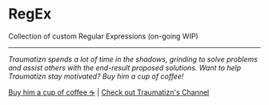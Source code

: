 # RegEx
Collection of custom Regular Expressions (on-going WIP)

---
_Traumatizn spends a lot of time in the shadows, grinding to solve problems and assist others with the end-result proposed solutions. 
Want to help Traumatizn stay motivated? Buy him a cup of coffee!_

[Buy him a cup of coffee ☕](https://streamlabs.com/traumatizn/tip) | [Check out Traumatizn's Channel](https://www.twitch.tv/traumatizn)
